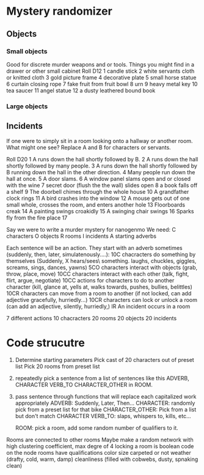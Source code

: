 # Mystery randomizer
## Objects
### Small objects
Good for discrete murder weapons and or tools. Things you might find in a drawer or other small cabinet
Roll D12
	1 candle stick
	2 white servants cloth or knitted cloth
	3 gold picture frame
	4 decorative plate
	5 small horse statue
	6 curtain closing rope
	7 fake fruit from fruit bowl
	8 urn
	9 heavy metal key
	10 tea saucer
	11 angel statue
	12 a dusty leathered bound book

### Large objects



## Incidents
If one were to simply sit in a room looking onto a hallway or another room. What might one see? Replace A and B for characters or servants.

Roll D20
	1 A runs down the hall shortly followed by B.
	2 A runs down the hall shortly followed by many people.
	3 A runs down the hall shortly followed by B running down the hall in the other direction.
	4 Many people run down the hall at once.
	5 A door slams.
	6 A window panel slams open and or closed with the wine
	7 secret door (flush the the wall) slides open
	8 a book falls off a shelf
	9 The doorbell chimes through the whole house
	10 A grandfather clock rings
	11 A bird crashes into the window
	12 A mouse gets out of one small whole, crosses the room, and enters another hole
	13 Floorboards creak
	14 A painting swings croakidly
	15 A swinging chair swings
	16 Sparks fly from the fire place
	17 




Say we were to write a murder mystery for nanogenmo
We need:
	C characters
	O objects
	R rooms
	I incidents
	A starting adverbs

Each sentence will be an action. They start with an adverb sometimes (suddenly, then, later, simulatenously....):
	10C chacracters do something by themselves (Suddenly, X hears/sees\ something. laughs, chuckles, giggles, screams, sings, dances, yawns)
	5CO characters interact with objects (grab, throw, place, move)
	10CC characters interact with each other (talk, fight, flirt, argue, negotiate)
	10CC actions for characters to do to another character (kill, glance at, yells at, walks towards, pushes, bullies, belittles)
	10CR characters can move from a room to another (if not locked, can add adjective gracefully, hurriedly...)
	10CR characters can lock or unlock a room (can add an adjective, silently, hurriedly,)
	IR An incident occurs in a room

7 different actions
10 chacracters
20 rooms
20 objects
20 incidents



# Code strucutre

1. Determine starting parameters
	Pick cast of 20 characters out of preset list
	Pick 20 rooms from preset list
2. repeatedly pick a sentence from a list of sentences like this
	ADVERB, CHARACTER VERB_TO CHARACTER_OTHER in ROOM.
3. pass sentence through functions that will replace each capitalized work appropriately
	ADVERB: Suddenly, Later, Then...
	CHARACTER: randomly pick from a preset list for that bike
	CHARACTER_OTHER: Pick from a list but don't match CHARACTER
	VERB_TO: slaps, whispers to, kills, etc...


	ROOM: pick a room, add some random number of qualifiers to it.





Rooms
	are connected to other rooms
	Maybe make a random network with high clustering coefficient, max degre of 4
	locking a room is boolean code on the node
	rooms have qualifications
		color
		size
		carpeted or not
		weather (drafty, cold, warm, damp)
		cleanliness (filled with cobwebs, dusty, spnaking clean)






